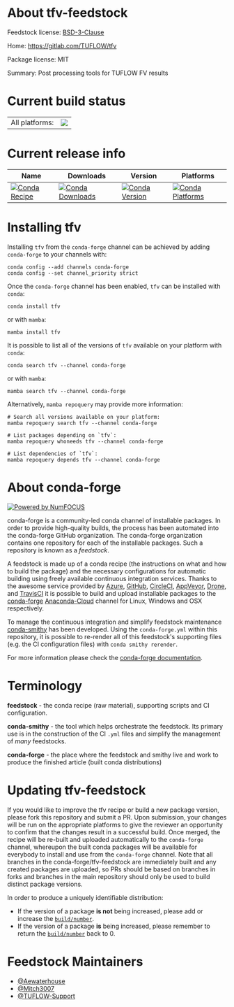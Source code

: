 About tfv-feedstock
===================

Feedstock license: [BSD-3-Clause](https://github.com/conda-forge/tfv-feedstock/blob/main/LICENSE.txt)

Home: https://gitlab.com/TUFLOW/tfv

Package license: MIT

Summary: Post processing tools for TUFLOW FV results

Current build status
====================


<table><tr><td>All platforms:</td>
    <td>
      <a href="https://dev.azure.com/conda-forge/feedstock-builds/_build/latest?definitionId=19733&branchName=main">
        <img src="https://dev.azure.com/conda-forge/feedstock-builds/_apis/build/status/tfv-feedstock?branchName=main">
      </a>
    </td>
  </tr>
</table>

Current release info
====================

| Name | Downloads | Version | Platforms |
| --- | --- | --- | --- |
| [![Conda Recipe](https://img.shields.io/badge/recipe-tfv-green.svg)](https://anaconda.org/conda-forge/tfv) | [![Conda Downloads](https://img.shields.io/conda/dn/conda-forge/tfv.svg)](https://anaconda.org/conda-forge/tfv) | [![Conda Version](https://img.shields.io/conda/vn/conda-forge/tfv.svg)](https://anaconda.org/conda-forge/tfv) | [![Conda Platforms](https://img.shields.io/conda/pn/conda-forge/tfv.svg)](https://anaconda.org/conda-forge/tfv) |

Installing tfv
==============

Installing `tfv` from the `conda-forge` channel can be achieved by adding `conda-forge` to your channels with:

```
conda config --add channels conda-forge
conda config --set channel_priority strict
```

Once the `conda-forge` channel has been enabled, `tfv` can be installed with `conda`:

```
conda install tfv
```

or with `mamba`:

```
mamba install tfv
```

It is possible to list all of the versions of `tfv` available on your platform with `conda`:

```
conda search tfv --channel conda-forge
```

or with `mamba`:

```
mamba search tfv --channel conda-forge
```

Alternatively, `mamba repoquery` may provide more information:

```
# Search all versions available on your platform:
mamba repoquery search tfv --channel conda-forge

# List packages depending on `tfv`:
mamba repoquery whoneeds tfv --channel conda-forge

# List dependencies of `tfv`:
mamba repoquery depends tfv --channel conda-forge
```


About conda-forge
=================

[![Powered by
NumFOCUS](https://img.shields.io/badge/powered%20by-NumFOCUS-orange.svg?style=flat&colorA=E1523D&colorB=007D8A)](https://numfocus.org)

conda-forge is a community-led conda channel of installable packages.
In order to provide high-quality builds, the process has been automated into the
conda-forge GitHub organization. The conda-forge organization contains one repository
for each of the installable packages. Such a repository is known as a *feedstock*.

A feedstock is made up of a conda recipe (the instructions on what and how to build
the package) and the necessary configurations for automatic building using freely
available continuous integration services. Thanks to the awesome service provided by
[Azure](https://azure.microsoft.com/en-us/services/devops/), [GitHub](https://github.com/),
[CircleCI](https://circleci.com/), [AppVeyor](https://www.appveyor.com/),
[Drone](https://cloud.drone.io/welcome), and [TravisCI](https://travis-ci.com/)
it is possible to build and upload installable packages to the
[conda-forge](https://anaconda.org/conda-forge) [Anaconda-Cloud](https://anaconda.org/)
channel for Linux, Windows and OSX respectively.

To manage the continuous integration and simplify feedstock maintenance
[conda-smithy](https://github.com/conda-forge/conda-smithy) has been developed.
Using the ``conda-forge.yml`` within this repository, it is possible to re-render all of
this feedstock's supporting files (e.g. the CI configuration files) with ``conda smithy rerender``.

For more information please check the [conda-forge documentation](https://conda-forge.org/docs/).

Terminology
===========

**feedstock** - the conda recipe (raw material), supporting scripts and CI configuration.

**conda-smithy** - the tool which helps orchestrate the feedstock.
                   Its primary use is in the construction of the CI ``.yml`` files
                   and simplify the management of *many* feedstocks.

**conda-forge** - the place where the feedstock and smithy live and work to
                  produce the finished article (built conda distributions)


Updating tfv-feedstock
======================

If you would like to improve the tfv recipe or build a new
package version, please fork this repository and submit a PR. Upon submission,
your changes will be run on the appropriate platforms to give the reviewer an
opportunity to confirm that the changes result in a successful build. Once
merged, the recipe will be re-built and uploaded automatically to the
`conda-forge` channel, whereupon the built conda packages will be available for
everybody to install and use from the `conda-forge` channel.
Note that all branches in the conda-forge/tfv-feedstock are
immediately built and any created packages are uploaded, so PRs should be based
on branches in forks and branches in the main repository should only be used to
build distinct package versions.

In order to produce a uniquely identifiable distribution:
 * If the version of a package **is not** being increased, please add or increase
   the [``build/number``](https://docs.conda.io/projects/conda-build/en/latest/resources/define-metadata.html#build-number-and-string).
 * If the version of a package **is** being increased, please remember to return
   the [``build/number``](https://docs.conda.io/projects/conda-build/en/latest/resources/define-metadata.html#build-number-and-string)
   back to 0.

Feedstock Maintainers
=====================

* [@Aewaterhouse](https://github.com/Aewaterhouse/)
* [@Mitch3007](https://github.com/Mitch3007/)
* [@TUFLOW-Support](https://github.com/TUFLOW-Support/)

